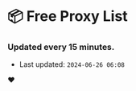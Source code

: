 # :package: Free Proxy List
### Updated every 15 minutes.

- Last updated: `2024-06-26 06:08`

:heart:
